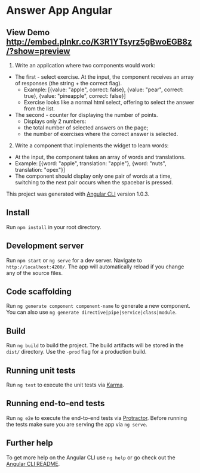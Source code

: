 # Answer App Angular
## View Demo http://embed.plnkr.co/K3R1YTsyrz5gBwoEGB8z/?show=preview
1. Write an application where two components would work:
  * The first - select exercise. At the input, the component receives an array of responses (the string + the correct flag).
    * Example: [{value: "apple", correct: false}, {value: "pear", correct: true}, {value: "pineapple", correct: false}]
    * Exercise looks like a normal html select, offering to select the answer from the list.
  * The second - counter for displaying the number of points.
    * Displays only 2 numbers:
    * the total number of selected answers on the page;
    * the number of exercises where the correct answer is selected.

2. Write a component that implements the widget to learn words:
  * At the input, the component takes an array of words and translations.
  * Example: [{word: "apple", translation: "apple"}, {word: "nuts", translation: "орех"}]
  * The component should display only one pair of words at a time, switching to the next pair occurs when the spacebar is pressed.

This project was generated with [Angular CLI](https://github.com/angular/angular-cli) version 1.0.3.

## Install
Run `npm install` in your root directory.

## Development server
Run `npm start` or `ng serve` for a dev server. Navigate to `http://localhost:4200/`. The app will automatically reload if you change any of the source files.

## Code scaffolding
Run `ng generate component component-name` to generate a new component. You can also use `ng generate directive|pipe|service|class|module`.

## Build
Run `ng build` to build the project. The build artifacts will be stored in the `dist/` directory. Use the `-prod` flag for a production build.

## Running unit tests
Run `ng test` to execute the unit tests via [Karma](https://karma-runner.github.io).

## Running end-to-end tests
Run `ng e2e` to execute the end-to-end tests via [Protractor](http://www.protractortest.org/).
Before running the tests make sure you are serving the app via `ng serve`.

## Further help
To get more help on the Angular CLI use `ng help` or go check out the [Angular CLI README](https://github.com/angular/angular-cli/blob/master/README.md).
